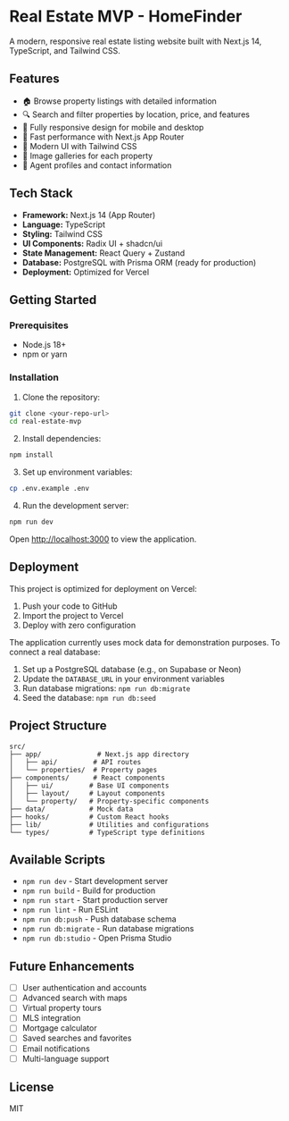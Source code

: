 # Real Estate MVP - HomeFinder

A modern, responsive real estate listing website built with Next.js 14, TypeScript, and Tailwind CSS.

## Features

- 🏠 Browse property listings with detailed information
- 🔍 Search and filter properties by location, price, and features
- 📱 Fully responsive design for mobile and desktop
- 🚀 Fast performance with Next.js App Router
- 🎨 Modern UI with Tailwind CSS
- 📸 Image galleries for each property
- 👤 Agent profiles and contact information

## Tech Stack

- **Framework:** Next.js 14 (App Router)
- **Language:** TypeScript
- **Styling:** Tailwind CSS
- **UI Components:** Radix UI + shadcn/ui
- **State Management:** React Query + Zustand
- **Database:** PostgreSQL with Prisma ORM (ready for production)
- **Deployment:** Optimized for Vercel

## Getting Started

### Prerequisites

- Node.js 18+ 
- npm or yarn

### Installation

1. Clone the repository:
```bash
git clone <your-repo-url>
cd real-estate-mvp
```

2. Install dependencies:
```bash
npm install
```

3. Set up environment variables:
```bash
cp .env.example .env
```

4. Run the development server:
```bash
npm run dev
```

Open [http://localhost:3000](http://localhost:3000) to view the application.

## Deployment

This project is optimized for deployment on Vercel:

1. Push your code to GitHub
2. Import the project to Vercel
3. Deploy with zero configuration

The application currently uses mock data for demonstration purposes. To connect a real database:

1. Set up a PostgreSQL database (e.g., on Supabase or Neon)
2. Update the `DATABASE_URL` in your environment variables
3. Run database migrations: `npm run db:migrate`
4. Seed the database: `npm run db:seed`

## Project Structure

```
src/
├── app/              # Next.js app directory
│   ├── api/         # API routes
│   └── properties/  # Property pages
├── components/      # React components
│   ├── ui/         # Base UI components
│   ├── layout/     # Layout components
│   └── property/   # Property-specific components
├── data/           # Mock data
├── hooks/          # Custom React hooks
├── lib/            # Utilities and configurations
└── types/          # TypeScript type definitions
```

## Available Scripts

- `npm run dev` - Start development server
- `npm run build` - Build for production
- `npm run start` - Start production server
- `npm run lint` - Run ESLint
- `npm run db:push` - Push database schema
- `npm run db:migrate` - Run database migrations
- `npm run db:studio` - Open Prisma Studio

## Future Enhancements

- [ ] User authentication and accounts
- [ ] Advanced search with maps
- [ ] Virtual property tours
- [ ] MLS integration
- [ ] Mortgage calculator
- [ ] Saved searches and favorites
- [ ] Email notifications
- [ ] Multi-language support

## License

MIT